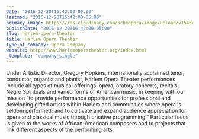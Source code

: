 ```yaml
---
date: "2016-12-20T16:42:00-05:00"
lastmod: "2016-12-20T16:42:00-05:00"
primary_image: https://res.cloudinary.com/schmopera/image/upload/v1546480697/media/2019/01/Logo-HarlemOperaTheater.png
publishDate: "2016-12-20T16:42:00-05:00"
slug: harlem-opera-theater
title: Harlem Opera Theater
type_of_company: Opera Company
website: http://www.harlemoperatheater.org/index.html
_template: "company_single"
---
```

Under Artistic Director, Gregory Hopkins, internationally acclaimed tenor, conductor, organist and pianist, Harlem Opera Theater performances include all types of musical offerings: opera, oratory concerts, recitals, Negro Spirituals and varied forms of American music, in keeping with our mission “to provide performance opportunities for professional and developing gifted artists within Harlem and communities where opera is seldom performed; and to cultivate and expand audience appreciation for opera and classical music through creative programming.” Particular focus is given to the works of African-American composers and to projects that link different aspects of the performing arts.
